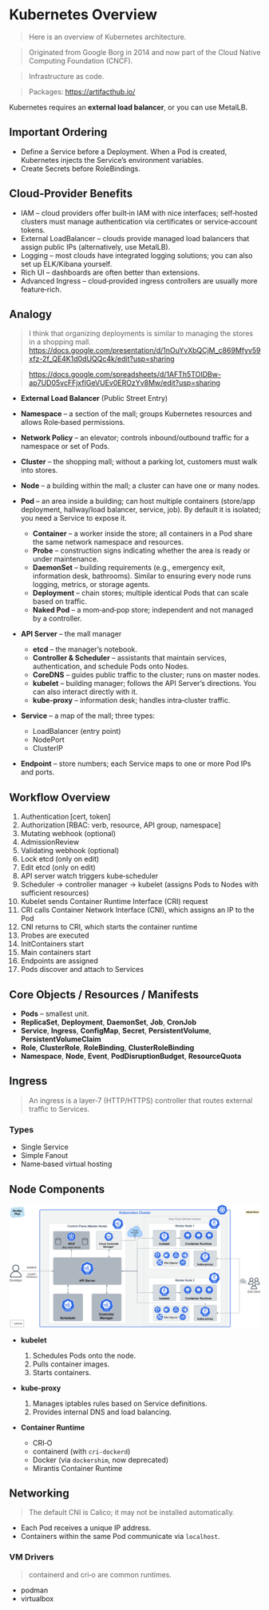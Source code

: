 # Kubernetes Overview

> Here is an overview of Kubernetes architecture.

> Originated from Google Borg in 2014 and now part of the Cloud Native Computing Foundation (CNCF).

> Infrastructure as code.

> Packages: <https://artifacthub.io/>

Kubernetes requires an **external load balancer**, or you can use MetalLB.

## Important Ordering

- Define a Service before a Deployment. When a Pod is created, Kubernetes injects the Service’s environment variables.
- Create Secrets before RoleBindings.

## Cloud‑Provider Benefits

- IAM – cloud providers offer built‑in IAM with nice interfaces; self‑hosted clusters must manage authentication via certificates or service‑account tokens.
- External LoadBalancer – clouds provide managed load balancers that assign public IPs (alternatively, use MetalLB).
- Logging – most clouds have integrated logging solutions; you can also set up ELK/Kibana yourself.
- Rich UI – dashboards are often better than extensions.
- Advanced Ingress – cloud‑provided ingress controllers are usually more feature‑rich.

## Analogy

> I think that organizing deployments is similar to managing the stores in a shopping mall.
> <https://docs.google.com/presentation/d/1nOuYvXbQCjM_c869Mfyv59xfz-2f_QE4K1d0dUQQc4k/edit?usp=sharing>

> <https://docs.google.com/spreadsheets/d/1AFTh5TOIDBw-ap7UD05vcFFjxfIGeVUEv0EROzYv8Mw/edit?usp=sharing>

- **External Load Balancer** (Public Street Entry)
- **Namespace** – a section of the mall; groups Kubernetes resources and allows Role‑based permissions.
- **Network Policy** – an elevator; controls inbound/outbound traffic for a namespace or set of Pods.
- **Cluster** – the shopping mall; without a parking lot, customers must walk into stores.
- **Node** – a building within the mall; a cluster can have one or many nodes.
- **Pod** – an area inside a building; can host multiple containers (store/app deployment, hallway/load balancer, service, job). By default it is isolated; you need a Service to expose it.

  - **Container** – a worker inside the store; all containers in a Pod share the same network namespace and resources.
  - **Probe** – construction signs indicating whether the area is ready or under maintenance.
  - **DaemonSet** – building requirements (e.g., emergency exit, information desk, bathrooms). Similar to ensuring every node runs logging, metrics, or storage agents.
  - **Deployment** – chain stores; multiple identical Pods that can scale based on traffic.
  - **Naked Pod** – a mom‑and‑pop store; independent and not managed by a controller.

- **API Server** – the mall manager
  - **etcd** – the manager’s notebook.
  - **Controller & Scheduler** – assistants that maintain services, authentication, and schedule Pods onto Nodes.
  - **CoreDNS** – guides public traffic to the cluster; runs on master nodes.
  - **kubelet** – building manager; follows the API Server’s directions. You can also interact directly with it.
  - **kube‑proxy** – information desk; handles intra‑cluster traffic.

- **Service** – a map of the mall; three types:
  - LoadBalancer (entry point)
  - NodePort
  - ClusterIP

- **Endpoint** – store numbers; each Service maps to one or more Pod IPs and ports.

## Workflow Overview

1. Authentication [cert, token]
2. Authorization [RBAC: verb, resource, API group, namespace]
3. Mutating webhook (optional)
4. AdmissionReview
5. Validating webhook (optional)
6. Lock etcd (only on edit)
7. Edit etcd (only on edit)
8. API server watch triggers kube‑scheduler
9. Scheduler → controller manager → kubelet (assigns Pods to Nodes with sufficient resources)
10. Kubelet sends Container Runtime Interface (CRI) request
11. CRI calls Container Network Interface (CNI), which assigns an IP to the Pod
12. CNI returns to CRI, which starts the container runtime
13. Probes are executed
14. InitContainers start
15. Main containers start
16. Endpoints are assigned
17. Pods discover and attach to Services

## Core Objects / Resources / Manifests

- **Pods** – smallest unit.
- **ReplicaSet**, **Deployment**, **DaemonSet**, **Job**, **CronJob**
- **Service**, **Ingress**, **ConfigMap**, **Secret**, **PersistentVolume**, **PersistentVolumeClaim**
- **Role**, **ClusterRole**, **RoleBinding**, **ClusterRoleBinding**
- **Namespace**, **Node**, **Event**, **PodDisruptionBudget**, **ResourceQuota**

## Ingress

> An ingress is a layer‑7 (HTTP/HTTPS) controller that routes external traffic to Services.

### Types

- Single Service
- Simple Fanout
- Name‑based virtual hosting

## Node Components

![Kubernetes components diagram](../../static/kubernetes_architecture.png)

- **kubelet**
  1. Schedules Pods onto the node.
  2. Pulls container images.
  3. Starts containers.

- **kube-proxy**
  1. Manages iptables rules based on Service definitions.
  2. Provides internal DNS and load balancing.

- **Container Runtime**
  - CRI‑O
  - containerd (with `cri-dockerd`)
  - Docker (via `dockershim`, now deprecated)
  - Mirantis Container Runtime

## Networking

> The default CNI is Calico; it may not be installed automatically.

- Each Pod receives a unique IP address.
- Containers within the same Pod communicate via `localhost`.

### VM Drivers

> containerd and cri‑o are common runtimes.

- podman
- virtualbox
